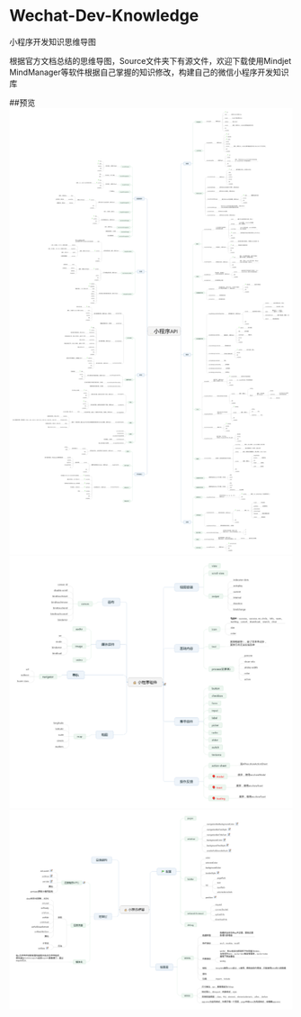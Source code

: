 # Wechat-Dev-Knowledge
小程序开发知识思维导图

根据官方文档总结的思维导图，Source文件夹下有源文件，欢迎下载使用Mindjet MindManager等软件根据自己掌握的知识修改，构建自己的微信小程序开发知识库


##预览
![](Png/Wechat-API.png)
![](Png/Wechat-Components.png)
![](Png/Wechat-Framework.png)
